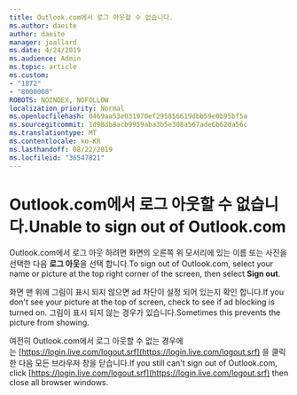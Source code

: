 ```yaml
---
title: Outlook.com에서 로그 아웃할 수 없습니다.
ms.author: daeite
author: daeite
manager: joallard
ms.date: 4/24/2019
ms.audience: Admin
ms.topic: article
ms.custom:
- "1872"
- "8000008"
ROBOTS: NOINDEX, NOFOLLOW
localization_priority: Normal
ms.openlocfilehash: 0469aa53e031970ef295856619dbb59e0b95bf5a
ms.sourcegitcommit: 1d98db8acb9959aba3b5e308a567ade6b62da56c
ms.translationtype: MT
ms.contentlocale: ko-KR
ms.lasthandoff: 08/22/2019
ms.locfileid: "36547821"
---
```

# <a name="unable-to-sign-out-of-outlookcom"></a><span data-ttu-id="3839c-102">Outlook.com에서 로그 아웃할 수 없습니다.</span><span class="sxs-lookup"><span data-stu-id="3839c-102">Unable to sign out of Outlook.com</span></span>

<span data-ttu-id="3839c-103">Outlook.com에서 로그 아웃 하려면 화면의 오른쪽 위 모서리에 있는 이름 또는 사진을 선택한 다음 **로그 아웃**을 선택 합니다.</span><span class="sxs-lookup"><span data-stu-id="3839c-103">To sign out of Outlook.com, select your name or picture at the top right corner of the screen, then select **Sign out**.</span></span>

<span data-ttu-id="3839c-104">화면 맨 위에 그림이 표시 되지 않으면 ad 차단이 설정 되어 있는지 확인 합니다.</span><span class="sxs-lookup"><span data-stu-id="3839c-104">If you don't see your picture at the top of screen, check to see if ad blocking is turned on.</span></span> <span data-ttu-id="3839c-105">그림이 표시 되지 않는 경우가 있습니다.</span><span class="sxs-lookup"><span data-stu-id="3839c-105">Sometimes this prevents the picture from showing.</span></span>

<span data-ttu-id="3839c-106">여전히 Outlook.com에서 로그 아웃할 수 없는 경우에는 [https://login.live.com/logout.srf](https://login.live.com/logout.srf) 을 클릭 한 다음 모든 브라우저 창을 닫습니다.</span><span class="sxs-lookup"><span data-stu-id="3839c-106">If you still can't sign out of Outlook.com, click [https://login.live.com/logout.srf](https://login.live.com/logout.srf) then close all browser windows.</span></span>